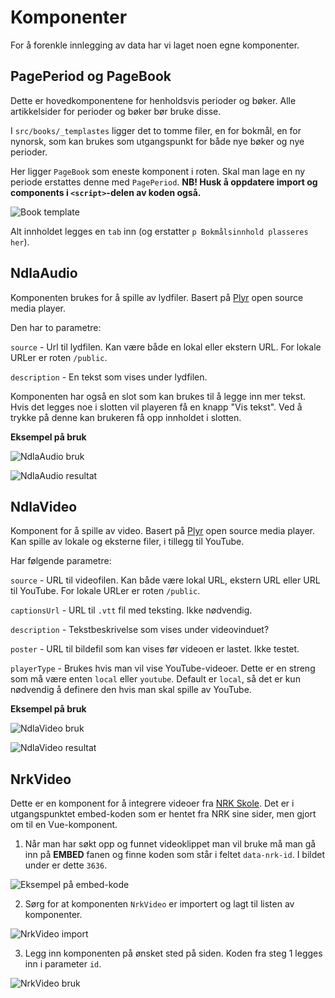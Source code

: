 # Komponenter

For å forenkle innlegging av data har vi laget noen egne komponenter.

## PagePeriod og PageBook

Dette er hovedkomponentene for henholdsvis perioder og bøker. Alle artikkelsider for perioder og bøker bør bruke disse.

I `src/books/_templastes` ligger det to tomme filer, en for bokmål, en for nynorsk, som kan brukes som utgangspunkt for både nye bøker og nye perioder.

Her ligger `PageBook` som eneste komponent i roten. Skal man lage en ny periode erstattes denne med `PagePeriod`. **NB! Husk å oppdatere import og components i `<script>`-delen av koden også.**

![Book template](./book_template.JPG)

Alt innholdet legges en `tab` inn (og erstatter `p Bokmålsinnhold plasseres her`).

## NdlaAudio

Komponenten brukes for å spille av lydfiler. Basert på [Plyr](https://plyr.io/) open source media player.

Den har to parametre:

`source` - Url til lydfilen. Kan være både en lokal eller ekstern URL. For lokale URLer er roten `/public`.

`description` - En tekst som vises under lydfilen.

Komponenten har også en slot som kan brukes til å legge inn mer tekst. Hvis det legges noe i slotten vil playeren få en knapp "Vis tekst". Ved å trykke på denne kan brukeren få opp innholdet i slotten.

**Eksempel på bruk**

![NdlaAudio bruk](./NdlaAudio_eksempel.JPG)

![NdlaAudio resultat](./NdlaAudio_readmore02.JPG)

## NdlaVideo

Komponent for å spille av video. Basert på [Plyr](https://plyr.io/) open source media player. Kan spille av lokale og eksterne filer, i tillegg til YouTube.

Har følgende parametre:

`source` - URL til videofilen. Kan både være lokal URL, ekstern URL eller URL til YouTube. For lokale URLer er roten `/public`.

`captionsUrl` - URL til `.vtt` fil med teksting. Ikke nødvendig.

`description` - Tekstbeskrivelse som vises under videovinduet?

`poster` - URL til bildefil som kan vises før videoen er lastet. Ikke testet.

`playerType` - Brukes hvis man vil vise YouTube-videoer. Dette er en streng som må være enten `local` eller `youtube`. Default er `local`, så det er kun nødvendig å definere den hvis man skal spille av YouTube.

**Eksempel på bruk**

![NdlaVideo bruk](./NdlaVideo_eksempel.JPG)

![NdlaVideo resultat](./NdlaVideo_resultat.JPG)

## NrkVideo

Dette er en komponent for å integrere videoer fra [NRK Skole](https://www.nrk.no/skole). Det er i utgangspunktet embed-koden som er hentet fra NRK sine sider, men gjort om til en Vue-komponent.

1. Når man har søkt opp og funnet videoklippet man vil bruke må man gå inn på **EMBED** fanen og finne koden som står i feltet `data-nrk-id`. I bildet under er dette `3636`.

![Eksempel på embed-kode](./nrk.JPG)

2. Sørg for at komponenten `NrkVideo` er importert og lagt til listen av komponenter.

![NrkVideo import](./nrkvideo_import.JPG)

3. Legg inn komponenten på ønsket sted på siden. Koden fra steg 1 legges inn i parameter `id`.

![NrkVideo bruk](./nrkvideo_bruk.JPG)
